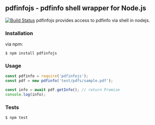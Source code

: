## pdfinfojs - pdfinfo shell wrapper for Node.js
[![Build Status](https://travis-ci.org/fagbokforlaget/pdfinfojs.png)](https://travis-ci.org/fagbokforlaget/pdfinfojs)
pdfinfojs provides access to pdfinfo via shell in nodejs.

### Installation

via npm:

```
$ npm install pdfinfojs
```

### Usage
```javascript
const pdfinfo = require('pdfinfojs');
const pdf = new pdfinfo('test/pdfs/sample.pdf');

const info = await pdf.getInfo(); // return Promise
console.log(info);
```

### Tests
```
$ npm test
```

